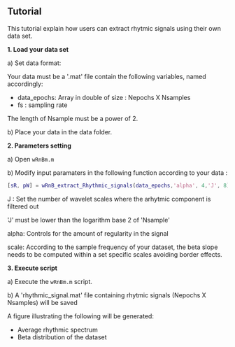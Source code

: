 ## Tutorial

This tutorial explain how users can extract rhytmic signals using their own data set. 

**1. Load your data set**

a) Set data format:

  Your data must be a '.mat' file contain the following variables, named accordingly:
  - data_epochs: Array in double of size : Nepochs X Nsamples
  - fs : sampling rate 

   The length of Nsample must be a power of 2.
   
b) Place your data in the data folder.

**2. Parameters setting**

a) Open `wRnBm.m`

b) Modify input paramaters in the following function according to your data :

```matlab
[sR, pW] = wRnB_extract_Rhythmic_signals(data_epochs,'alpha', 4,'J', 8);
```
J :  Set the number of wavelet scales where the arhytmic component is filtered out

'J' must be lower than the logarithm base 2 of 'Nsample'

alpha: Controls for the amount of regularity in the signal 

scale: According to the sample frequency of your dataset, the beta slope needs to be computed within a set specific scales avoiding border effects. 

**3. Execute script**

a) Execute the `wRnBm.m` script.

b) A 'rhythmic_signal.mat' file containing rhytmic signals (Nepochs X Nsamples) will be saved

  A figure illustrating the following will be generated:
  - Average rhythmic spectrum
  - Beta distribution of the dataset
